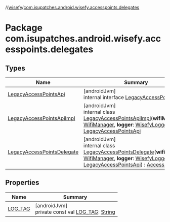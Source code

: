 //[wisefy](../../index.md)/[com.isupatches.android.wisefy.accesspoints.delegates](index.md)

# Package com.isupatches.android.wisefy.accesspoints.delegates

## Types

| Name | Summary |
|---|---|
| [LegacyAccessPointsApi](-legacy-access-points-api/index.md) | [androidJvm]<br>internal interface [LegacyAccessPointsApi](-legacy-access-points-api/index.md) |
| [LegacyAccessPointsApiImpl](-legacy-access-points-api-impl/index.md) | [androidJvm]<br>internal class [LegacyAccessPointsApiImpl](-legacy-access-points-api-impl/index.md)(**wifiManager**: [WifiManager](https://developer.android.com/reference/kotlin/android/net/wifi/WifiManager.html), **logger**: [WisefyLogger](../com.isupatches.android.wisefy.logging/-wisefy-logger/index.md)?) : [LegacyAccessPointsApi](-legacy-access-points-api/index.md) |
| [LegacyAccessPointsDelegate](-legacy-access-points-delegate/index.md) | [androidJvm]<br>internal class [LegacyAccessPointsDelegate](-legacy-access-points-delegate/index.md)(**wifiManager**: [WifiManager](https://developer.android.com/reference/kotlin/android/net/wifi/WifiManager.html), **logger**: [WisefyLogger](../com.isupatches.android.wisefy.logging/-wisefy-logger/index.md)?, **impl**: [LegacyAccessPointsApi](-legacy-access-points-api/index.md)) : [AccessPointsApi](../com.isupatches.android.wisefy.accesspoints/-access-points-api/index.md) |

## Properties

| Name | Summary |
|---|---|
| [LOG_TAG](-l-o-g_-t-a-g.md) | [androidJvm]<br>private const val [LOG_TAG](-l-o-g_-t-a-g.md): [String](https://kotlinlang.org/api/latest/jvm/stdlib/kotlin/-string/index.html) |
